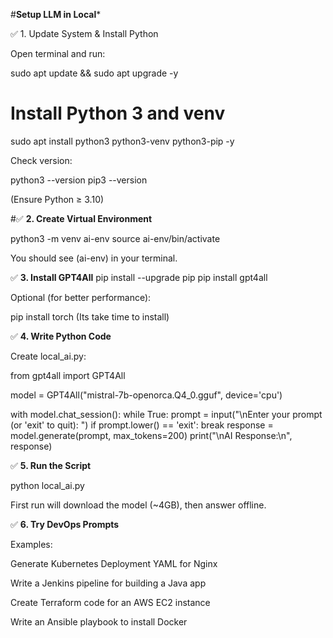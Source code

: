 #**Setup LLM in Local***

✅ 1. Update System & Install Python

Open terminal and run:

sudo apt update && sudo apt upgrade -y

# Install Python 3 and venv
sudo apt install python3 python3-venv python3-pip -y


Check version:

python3 --version
pip3 --version


(Ensure Python ≥ 3.10)

#✅ **2. Create Virtual Environment**

python3 -m venv ai-env
source ai-env/bin/activate


You should see (ai-env) in your terminal.

✅ **3. Install GPT4All**
pip install --upgrade pip
pip install gpt4all


Optional (for better performance):

pip install torch (Its take time to install)

✅ **4. Write Python Code**

Create local_ai.py:

from gpt4all import GPT4All

model = GPT4All("mistral-7b-openorca.Q4_0.gguf", device='cpu')

with model.chat_session():
    while True:
        prompt = input("\nEnter your prompt (or 'exit' to quit): ")
        if prompt.lower() == 'exit':
            break
        response = model.generate(prompt, max_tokens=200)
        print("\nAI Response:\n", response)


✅ **5. Run the Script**

python local_ai.py


First run will download the model (~4GB), then answer offline.

✅ **6. Try DevOps Prompts**

Examples:

Generate Kubernetes Deployment YAML for Nginx

Write a Jenkins pipeline for building a Java app

Create Terraform code for an AWS EC2 instance

Write an Ansible playbook to install Docker
